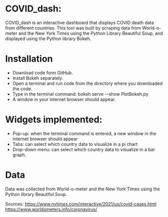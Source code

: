 # COVID_dash:
COVID_dash is an interactive dashboard that displays COVID death data from different countries. This tool was built by scraping data from World-o-meter and the New York Times using the Python Library Beautiful Soup, and displayed using the Python library Bokeh. 

# Installation
* Download code form GitHub.
* Install Bokeh separately.
* Open a terminal and run code from the directory where you downloaded the code.
* Type in the terminal command: bokeh serve --show PlotBokeh.py
* A window in your internet browser should appear. 

# Widgets implemented:
* Pop-up: when the terminal command is entered, a new window in the internet browser should appear
* Tabs: can select which country data to visualize in a pi chart
* Drop-down menu: can select which country data to visualize in a bar graph.


# Data
Data was collected from World-o-meter and the New York Times using the Python library Beautiful Soup.

Sources: 
https://www.nytimes.com/interactive/2021/us/covid-cases.html
https://www.worldometers.info/coronavirus/




